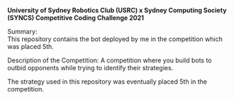  **University of Sydney Robotics Club (USRC) x Sydney Computing Society (SYNCS) Competitive Coding Challenge 2021**
 
Summary: <br> 
 This repository contains the bot deployed by me in the competition which was placed 5th. 
 
Description of the Competition: 
A competition where you build bots to outbid opponents while trying to identify their strategies. 



The strategy used in this repository was eventually placed 5th in the competition. 
